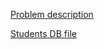 [Problem description](https://contest.tuenti.net/Challenges?id=1)

[Students DB file](https://contest.tuenti.net/resources/students.gz)
